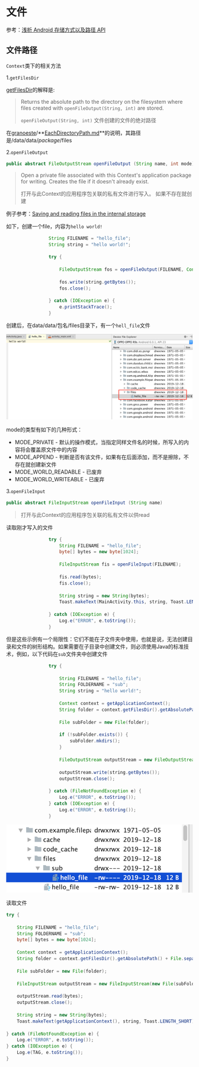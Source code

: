 # 文件

参考：[浅析 Android 存储方式以及路径 API](https://juejin.im/entry/58b2f1ee8d6d810057f11fa9)

## 文件路径

`Context`类下的相关方法

1.`getFilesDir`

[getFilesDir](https://developer.android.com/reference/android/content/Context#getFilesDir())的解释是:

> Returns the absolute path to the directory on the filesystem where files created with `openFileOutput(String, int)` are stored.
>
> `openFileOutput(String, int)` 文件创建的文件的绝对路径

在[granoeste](https://gist.github.com/granoeste)/**[EachDirectoryPath.md](https://gist.github.com/granoeste/5574148)**的说明，其路径是/data/data/*package*/files



2.`openFileOutput`

```java
public abstract FileOutputStream openFileOutput (String name, int mode)
```

> Open a private file associated with this Context's application package for writing. Creates the file if it doesn't already exist.
>
> 打开与此Context的应用程序包关联的私有文件进行写入。 如果不存在就创建

例子参考：[Saving and reading files in the internal storage](http://www.lucazanini.eu/en/2016/android/saving-reading-files-internal-storage/)

如下，创建一个file，内容为`hello world!`

```java
                String FILENAME = "hello_file";
                String string = "hello world!";

                try {

                    FileOutputStream fos = openFileOutput(FILENAME, Context.MODE_PRIVATE);

                    fos.write(string.getBytes());
                    fos.close();

                } catch (IOException e) {
                    e.printStackTrace();
                }
```

创建后，在data/data/包名/files目录下，有一个`hell_file`文件

![038](https://github.com/winfredzen/Android-Basic/blob/master/images/038.png)

mode的类型有如下的几种形式：

+ MODE_PRIVATE - 默认的操作模式，当指定同样文件名的时候，所写入的内容将会覆盖原文件中的内容
+ MODE_APPEND - 判断是否有该文件，如果有在后面添加，而不是擦除，不存在就创建新文件
+ MODE_WORLD_READABLE - 已废弃
+ MODE_WORLD_WRITEABLE - 已废弃

3.`openFileInput`

```java
public abstract FileInputStream openFileInput (String name)
```
>打开与此Context的应用程序包关联的私有文件以供read

读取刚才写入的文件

```java
                try {
                    String FILENAME = "hello_file";
                    byte[] bytes = new byte[1024];

                    FileInputStream fis = openFileInput(FILENAME);

                    fis.read(bytes);
                    fis.close();

                    String string = new String(bytes);
                    Toast.makeText(MainActivity.this, string, Toast.LENGTH_SHORT).show();

                } catch (IOException e) {
                    Log.e("ERROR", e.toString());
                }

```

但是这些示例有一个局限性：它们不能在子文件夹中使用，也就是说，无法创建目录和文件的树形结构。如果需要在子目录中创建文件，则必须使用Java的标准技术，例如，以下代码在`sub`文件夹中创建文件

```java
                try {

                    String FILENAME = "hello_file";
                    String FOLDERNAME = "sub";
                    String string = "hello world!";

                    Context context = getApplicationContext();
                    String folder = context.getFilesDir().getAbsolutePath() + File.separator + FOLDERNAME;

                    File subFolder = new File(folder);

                    if (!subFolder.exists()) {
                        subFolder.mkdirs();
                    }

                    FileOutputStream outputStream = new FileOutputStream(new File(subFolder, FILENAME));

                    outputStream.write(string.getBytes());
                    outputStream.close();

                } catch (FileNotFoundException e) {
                    Log.e("ERROR", e.toString());
                } catch (IOException e) {
                    Log.e("ERROR", e.toString());
                }
```

![039](https://github.com/winfredzen/Android-Basic/blob/master/images/039.png)

读取文件

```java
try {

	String FILENAME = "hello_file";
	String FOLDERNAME = "sub";
	byte[] bytes = new byte[1024];

	Context context = getApplicationContext();
	String folder = context.getFilesDir().getAbsolutePath() + File.separator + FOLDERNAME;

	File subFolder = new File(folder);

	FileInputStream outputStream = new FileInputStream(new File(subFolder, FILENAME));

	outputStream.read(bytes);
	outputStream.close();

	String string = new String(bytes);
	Toast.makeText(getApplicationContext(), string, Toast.LENGTH_SHORT).show();

} catch (FileNotFoundException e) {
	Log.e("ERROR", e.toString());
} catch (IOException e) {
	Log.e(TAG, e.toString());
}
```








